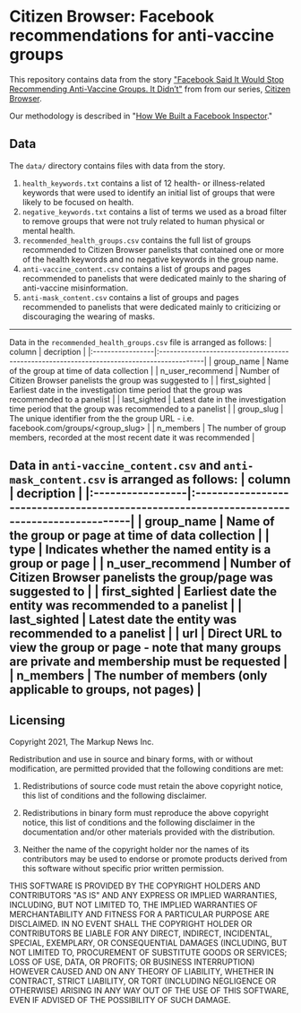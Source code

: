 # Citizen Browser: Facebook recommendations for anti-vaccine groups
This repository contains data from the story ["Facebook Said It Would Stop Recommending Anti-Vaccine Groups. It Didn’t"](https://themarkup.org/) from from our series, [Citizen Browser](https://themarkup.org/citizen-browser/).

Our methodology is described in "[How We Built a Facebook Inspector](https://themarkup.org/citizen-browser/2021/01/05/how-we-built-a-facebook-inspector)."

## Data
The `data/` directory contains files with data from the story.

1. `health_keywords.txt` contains a list of 12 health- or illness-related keywords that were used to identify an initial list of groups that were likely to be focused on health.
2. `negative_keywords.txt` contains a list of terms we used as a broad filter to remove groups that were not truly related to human physical or mental health.
3.  `recommended_health_groups.csv` contains the full list of groups recommended to Citizen Browser panelists that contained one or more of the health keywords and no negative keywords in the group name.
4. `anti-vaccine_content.csv` contains a list of groups and pages recommended to panelists that were dedicated mainly to the sharing of anti-vaccine misinformation.
5. `anti-mask_content.csv` contains a list of groups and pages recommended to panelists that were dedicated mainly to criticizing or discouraging the wearing of masks.

-----

Data in the `recommended_health_groups.csv` file is arranged as follows:
| column           | decription                                                                                |
|:-----------------|:------------------------------------------------------------------------------------------|
| group_name       | Name of the group at time of data collection                                              |
| n_user_recommend | Number of Citizen Browser panelists the group was suggested to                            |
| first_sighted    | Earliest date in the investigation time period that the group was recommended to a panelist |
| last_sighted     | Latest date in the investigation time period that the group was recommended to a panelist |
| group_slug       | The unique identifier from the the group URL - i.e. facebook.com/groups/<group_slug>      |
| n_members        | The number of group members, recorded at the most recent date it was recommended       |

Data in `anti-vaccine_content.csv` and `anti-mask_content.csv` is arranged as follows:
| column           | decription                                                                                |
|:-----------------|:------------------------------------------------------------------------------------------|
| group_name       | Name of the group or page at time of data collection                                      |
| type             | Indicates whether the named entity is a group or page                                     |
| n_user_recommend | Number of Citizen Browser panelists the group/page was suggested to                            |
| first_sighted    | Earliest date the entity was recommended to a panelist |
| last_sighted     | Latest date the entity was recommended to a panelist |
| url              | Direct URL to view the group or page - note that many groups are private and membership must be requested      |
| n_members        | The number of members (only applicable to groups, not pages)       |
-----
## Licensing
Copyright 2021, The Markup News Inc.

Redistribution and use in source and binary forms, with or without modification, are permitted provided that the following conditions are met:

1. Redistributions of source code must retain the above copyright notice, this list of conditions and the following disclaimer.

2. Redistributions in binary form must reproduce the above copyright notice, this list of conditions and the following disclaimer in the documentation and/or other materials provided with the distribution.

3. Neither the name of the copyright holder nor the names of its contributors may be used to endorse or promote products derived from this software without specific prior written permission.

THIS SOFTWARE IS PROVIDED BY THE COPYRIGHT HOLDERS AND CONTRIBUTORS "AS IS" AND ANY EXPRESS OR IMPLIED WARRANTIES, INCLUDING, BUT NOT LIMITED TO, THE IMPLIED WARRANTIES OF MERCHANTABILITY AND FITNESS FOR A PARTICULAR PURPOSE ARE DISCLAIMED. IN NO EVENT SHALL THE COPYRIGHT HOLDER OR CONTRIBUTORS BE LIABLE FOR ANY DIRECT, INDIRECT, INCIDENTAL, SPECIAL, EXEMPLARY, OR CONSEQUENTIAL DAMAGES (INCLUDING, BUT NOT LIMITED TO, PROCUREMENT OF SUBSTITUTE GOODS OR SERVICES; LOSS OF USE, DATA, OR PROFITS; OR BUSINESS INTERRUPTION) HOWEVER CAUSED AND ON ANY THEORY OF LIABILITY, WHETHER IN CONTRACT, STRICT LIABILITY, OR TORT (INCLUDING NEGLIGENCE OR OTHERWISE) ARISING IN ANY WAY OUT OF THE USE OF THIS SOFTWARE, EVEN IF ADVISED OF THE POSSIBILITY OF SUCH DAMAGE.
